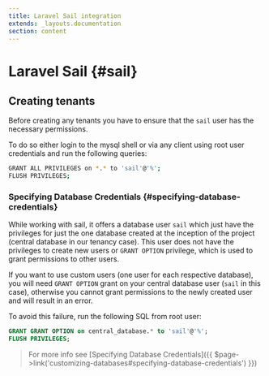 ```yaml
---
title: Laravel Sail integration
extends: _layouts.documentation
section: content
---
```


# Laravel Sail {#sail}

## Creating tenants

Before creating any tenants you have to ensure that the `sail` user has the necessary permissions.

To do so either login to the mysql shell or via any client using root user credentials and run the following queries:

```bash
GRANT ALL PRIVILEGES on *.* to 'sail'@'%';
FLUSH PRIVILEGES;
```

### Specifying Database Credentials {#specifying-database-credentials}

While working with sail, it offers a database user `sail` which just have the privileges for just the one database created at the inception of the project (central database in our tenancy case). This user does not have the privileges to create new users or `GRANT OPTION` privilege, which is used to grant permissions to other users.

If you want to use custom users (one user for each respective database), you will need `GRANT OPTION` grant on your central database user (`sail` in this case), otherwise you cannot grant permissions to the newly created user and will result in an error.

To avoid this failure, run the following SQL from root user:

```sql
GRANT GRANT OPTION on central_database.* to 'sail'@'%';
FLUSH PRIVILEGES;
```

>For more info see [Specifying Database Credentials]({{ $page->link('customizing-databases#specifying-database-credentials') }})
